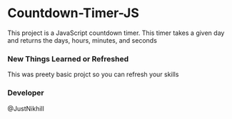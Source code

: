 # Countdown-Timer-JS
This project is  a JavaScript countdown timer. This timer takes a given day and returns the days, hours, minutes, and seconds

### New Things Learned or Refreshed
This was preety basic projct so you can refresh your skills 

### Developer
@JustNikhill

